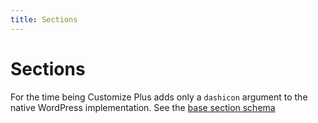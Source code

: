 ```yaml
---
title: Sections
---
```


# Sections

For the time being Customize Plus adds only a `dashicon` argument to the native WordPress implementation.
See the [base section schema](sections/base#schema)
